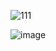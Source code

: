 ![111](https://user-images.githubusercontent.com/48284901/161382857-82e52f78-45b2-4514-ba3b-a64dbf9906ad.gif)


![image](https://user-images.githubusercontent.com/48284901/161382851-4071825d-5bb5-46e5-b691-3866f41e9955.png)

